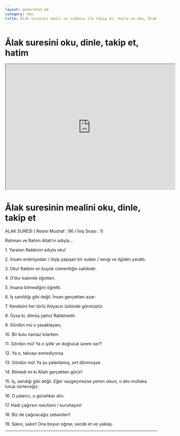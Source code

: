 ```yaml
---
layout: generated_md
category: oku
title: Âlak suresini meali ve videosu ile takip et, dinle ve oku, Âlak dinle, Âlak meali, hatim dinle, hatim yap.
---
```


<div class="container">
  <div class="row">
    <div class="col-lg-12">
      <h1>Âlak suresini oku, dinle, takip et, hatim</h1>
      <!--<div class="div-youtube-embed">-->
      <div class="">
        <iframe width="560" height="415" src="https://www.youtube.com/embed/">frameborder="0" allowfullscreen></iframe>
      </div>
    </div>
  </div>

  <div class="row">
    <div class="col-lg-12">
      <h1>Âlak suresinin mealini oku, dinle, takip et</h1>
      <div><p></p><p></p><p>ALAK SURESİ ( Resmi Mushaf : 96 / İniş Sırası : 1)</p><p>Rahman ve Rahim Allah’ın adıyla…</p><p></p><p></p><p>1. Yaratan Rabbinin adıyla oku!</p><p></p><p></p><p>2. İnsanı embriyodan / ilişip yapışan bir sudan / sevgi ve ilgiden yarattı.</p><p></p><p></p><p>3. Oku! Rabbin en büyük cömertliğin sahibidir.</p><p></p><p></p><p>4. O’dur kalemle öğreten.</p><p></p><p></p><p>5. İnsana bilmediğini öğretti.</p><p></p><p></p><p>6. İş sanıldığı gibi değil. İnsan gerçekten azar:</p><p></p><p></p><p>7. Kendisini her türlü ihtiyacın üstünde görmüştür.</p><p></p><p></p><p>8. Oysa ki, dönüş yalnız Rabbinedir.</p><p></p><p></p><p>9. Gördün mü o yasaklayanı,</p><p></p><p></p><p>10. Bir kulu namaz kılarken.</p><p></p><p></p><p>11. Gördün mü! Ya o iyilik ve doğruluk üzere ise?!</p><p></p><p></p><p>12. Ya o, takvayı emrediyorsa.</p><p></p><p></p><p>13. Gördün mü! Ya şu yalanlamış, sırt dönmüşse.</p><p></p><p></p><p>14. Bilmedi mi ki Allah gerçekten görür!</p><p></p><p></p><p>15. İş, sandığı gibi değil. Eğer vazgeçmezse yemin olsun, o alnı mutlaka tutup sürteceğiz.</p><p></p><p></p><p>16. O yalancı, o günahkar alnı.</p><p></p><p></p><p>17. Hadi çağırsın meclisini / kurultayını!</p><p></p><p></p><p>18. Biz de çağıracağız zebanileri!</p><p></p><p></p><p>19. Sakın, sakın! Ona boyun eğme; secde et ve yaklaş.</p><p></p><p></p></div>
    </div>
  </div>
</div>
<hr />